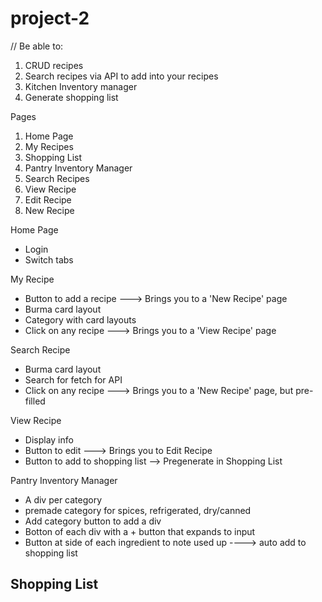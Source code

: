 # project-2

// Be able to:
1. CRUD recipes
2. Search recipes via API to add into your recipes
3. Kitchen Inventory manager
4. Generate shopping list


Pages
1. Home Page
2. My Recipes
3. Shopping List
4. Pantry Inventory Manager
5. Search Recipes
6. View Recipe
7. Edit Recipe
8. New Recipe

Home Page
- Login 
- Switch tabs 

My Recipe 
- Button to add a recipe ---> Brings you to a 'New Recipe' page
- Burma card layout
- Category with card layouts
- Click on any recipe ---> Brings you to a 'View Recipe' page


Search Recipe
- Burma card layout
- Search for fetch for API
- Click on any recipe ---> Brings you to a 'New Recipe' page, but pre-filled


View Recipe 
- Display info
- Button to edit ---> Brings you to Edit Recipe 
- Button to add to shopping list --> Pregenerate in Shopping List


Pantry Inventory Manager
- A div per category 
- premade category for spices, refrigerated, dry/canned
- Add category button to add a div 
- Botton of each div with a + button that expands to input
- Button at side of each ingredient to note used up ----> auto add to shopping list 

Shopping List
- 
